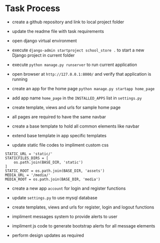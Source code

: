# Task Process

- create a github repository and link to local project folder
- update the readme file with task requirements
- open django virtual environment
- execute `django-admin startproject school_store .` to start a new Django project in current folder
- execute `python manage.py runserver` to run current application
- open browser at `http://127.0.0.1:8000/` and verify that application is running

- create an app for the home page `python manage.py startapp home_page`
- add app name `home_page` in the `INSTALLED_APPS` list in `settings.py`
- create template, views and urls for sample home page

- all pages are required to have the same navbar
- create a base template to hold all common elements like navbar
- extend base template in app specific templates

- update static file codes to impliment custom css

```
STATIC_URL = 'static/'
STATICFILES_DIRS = [
    os.path.join(BASE_DIR, 'static')
]
STATIC_ROOT = os.path.join(BASE_DIR, 'assets')
MEDIA_URL = '/media/'
MEDIA_ROOT = os.path.join(BASE_DIR, 'media')
```

- create a new app `account` for login and register functions
- update `settings.py` to use mysql database
- create templates, views and urls for register, login and logout functions

- impliment messages system to provide alerts to user
- impliment js code to generate bootstrap alerts for all message elements

- perform design updates as required